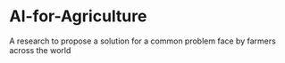 # AI-for-Agriculture
A research to propose a solution for a common problem face by farmers across the world

